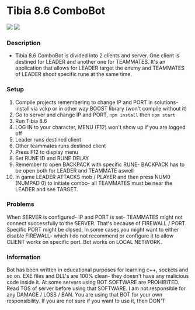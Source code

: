 # Tibia 8.6 ComboBot

![](https://i.imgur.com/RW4A74w.png)
![](https://i.imgur.com/9h11b1C.png)

### Description

- Tibia 8.6 ComboBot is divided into 2 clients and server. One client is destined for LEADER and another one for TEAMMATES. It's an application that allows for LEADER target the enemy and TEAMMATES of LEADER shoot specific rune at the same time.

### Setup
1. Compile projects remembering to change IP and PORT in solutions- install via vckp or in other way BOOST library (won't compile without it)
2. Go to server and change IP and PORT, `npm install` then `npm start`
3. Run Tibia 8.6
4. LOG IN to your character, MENU (F12) won't show up if you are logged off
4. Leader runs destined client
5. Other teammates runs destined client
6. Press F12 to display menu
7. Set RUNE ID and RUNE DELAY
8. Remember to open BACKPACK with specific RUNE- BACKPACK has to be open both for LEADER and TEAMMATE aswell
8. In game LEADER ATTACKS mob / PLAYER and then press NUM0 (NUMPAD 0) to initiate combo- all TEAMMATES must be near the LEADER and see TARGET.


### Problems
When SERVER is configured- IP and PORT is set- TEAMMATES might not connect successfully to the SERVER. That's because of FIREWALL / PORT. Specific PORT might be closed. In some cases you might want to either disable FIREWALL- which I do not recommend or configure it to allow CLIENT works on specific port. Bot works on LOCAL NETWORK.

### Information
Bot has been written in educational purposes for learning c++, sockets and so on. EXE files and DLL's are 100% clean- they doesn't have any malicious code inside it. At some servers using BOT SOFTWARE are PROHIBITED. Read TOS of server before using that SOFTWARE. I am not responsible for any DAMAGE / LOSS / BAN. You are using that BOT for your own responsibility. If you are not sure if you want to use it, then DON'T
